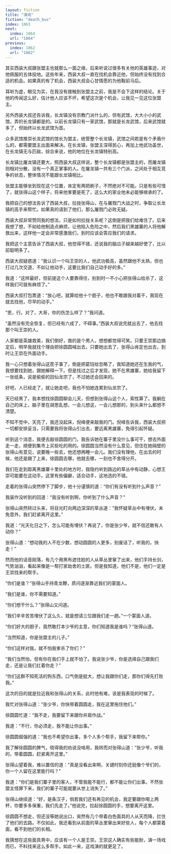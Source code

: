 ```yaml
---
layout: fiction
title: "演戏"
fiction: "death_bus"
index: 1063
next:
  index: 1064
  url: "1064"
previous:
  index: 1062
  url: "1062"
---
```

其实西装大叔跟张盟主也就那么一面之缘，后来听说过很多有关他的英雄事迹，对他佩服的五体投地。这些年来，西装大叔一直在找机会靠近他，但始终没有找到合适的机会。如果真的有了机会，西装大叔会心甘情愿的为他鞍前马后。

耳听为虚，眼见为实，在我没有接触到张盟主之前，我是不会下这样的结论。关于他的传闻这么好，估计他人应该不坏，希望这次是个机会，让我见一见这位张盟主。

另外西装大叔还告诉我，长龙镇没有宗教门派什么的，但有武馆，大大小小的武馆，弄的长龙镇都是的。以前长龙镇只有一家武馆，那就是长龙武馆，后来武馆就多了，但始终以长龙武馆为首。

众多武馆推崇长龙武馆的馆长为盟主，统管整个长龙镇，武馆之间若是有个矛盾什么的，都需要盟主出面来解决。在长龙镇，张盟主深得民心，再加上他武功盖世，在长龙镇无与匹敌，综合来说，他的地位在长龙镇特别高。

长龙镇比屠龙镇还要大，照西装大叔这样说，整个长龙镇都是张盟主的，而屠龙镇则相对分散，没有一个真正掌事的人。在屠龙镇一共有三个门派，之间处于相互竞争的状态，整体情况不能跟长龙镇相比。

张盟主能够坐到现在这个位置，肯定有两把刷子，不然绝对不可能。只是有些可惜了，就张得山这个样子，将来他爹要是死了，这么大的家业他未必能够继承的了。

我把自己的想法告诉了西装大叔，拉拢张得山，在与屠戮门大战之时，争取让长龙镇的高手来帮忙。如果真的请到了他们，那么屠戮门必败无疑。

西装大叔非常赞同我的想法，只是如何拉拢关系呢？这倒是把我们给难住了。后来我想了想，不如给他制造点麻烦，让他陷入危险之中，然后我们黑雄寨的人将他解救出来，这样他一定会非常感激我们，到时应该会答应我们的请求。

我把这个主意告诉了西装大叔，他觉得不错，还说我的脑瓜子越来越好使了，比以前聪明多了。

西装大叔疑惑道：“我认识一个叫王崇的人，他武功极高，虽然跟他不太熟，但也打过几次交道，不如让他动手，这要比我们自己动手好的多。”

我道：“这样最好，但前提这个人要靠得住，别到时一不小心把张得山给杀了，这样我们可就有麻烦了。”

西装大叔打包票道：“放心吧，就算给他十个胆子，他也不敢跟我对着干，我现在就去找他，尽早的动手。”

“恩，行。对了，大哥，你的伤怎么样了？”我问道。

“虽然没有完全恢复，但已经有六成了，不碍事。”西装大叔说完就出去了，他去找那个叫王崇的人。

人家都是英雄救美，我们倒好，救的是个男人，想想都觉得可笑。只要王崇那边搞定后，明早我就找个理由把徐圆圆喊出去，只要她出去了，张得山肯定也出去，到时让王崇在外面动手。

我一心只想着张得山这茬子事了，倒是把葛钰给忽略了，我知道她还在生我的气，我想要找到她，跟她解释一下。但是找过之后才发现，她不在黑雄寨，她给我留下一张纸条，说是偷偷的回仙龙宗了，不过她还会回来的。

好吧，人已经走了，就让她走吧，我也不怕她连累到仙龙宗了。

天已经黑了，我本想找徐圆圆聊会儿天，但想到张得山这个人，索性算了。我躺在自己的床上，脑子里在胡思乱想，一会儿想这，一会儿想那的，到头来什么都想不清楚。

不知不觉中，天亮了，我还没起床，倪峰便来敲我的门。倪峰告诉我，西装大叔把一切都安排妥当，只需要我将张得山引出去，要远离黑雄寨，免得引起怀疑。

听到这个消息，我便去敲徐圆圆的门，我告诉她在寨子里没什么事可干，想去外面走一走，顺便到集市上买些吃的用的。徐圆圆当然没有什么意见，但住在她隔壁的张得山有意见，说要晚一些去，他还想再睡一会儿。我们没有理他，在出去的时候，他还是跟了上来，徐圆圆去哪，他就去哪，一刻也不舍得分开。

我们在走到距离黑雄寨十里处的地方时，我隐约听到路边的草丛中有动静，心想王崇可能要在这动手。这里有些偏僻，适合动手，这地选的不错。

走着的张得山突然停下了脚步，他十分谨慎的道：“你们有没有听到什么声音？”

我装作没听到的回道：“我没有听到啊，你听到了什么声音？”

张得山突然转过头来，将目光盯向两边深深的草丛道：“我怀疑草丛中有埋伏，未免意外，我们赶紧离开这里。”

我道：“光天化日之下，怎么可能有埋伏？再说了，你是张少爷，就不信还敢有人动你？”

张得山道：“想动我的人不在少数，想动圆圆的人更多，别废话了，听我的，快走！”

然而他的话音刚落，有几个用黑布遮住脸的人从草丛里窜了出来，他们手持长剑，气势汹汹，看起来像是一帮打家劫舍的土匪。但是我知道，他们不是，他们一定是王崇找来的帮手。

“你们是谁？”张得山手持青龙鞭，质问逐渐靠近我们的蒙面人。

“我们是谁，你不需要知道。”

“你们想干什么？”张得山又问道。

“我们辛辛苦苦埋伏了这么久，就是想请三位跟我们走一趟。”一个蒙面人道。

“你们好大的胆子，竟然敢打本少爷的主意，你们知道我是谁吗？”张得山道。

“当然知道，你是张盟主的儿子。”

“你们这样对我，就不怕我爹杀了你们？”

“我们当然怕，但有你在我们手上就不怕了。我说张少爷，你是选择自己跟我们走，还是让我们扛着你走？”

“你们这群不知死活的狗东西，口气倒是挺大，想让我跟你们走，那你们得先打败我。”

这次的目的就是拉近我和张得山的关系，此时他有难，该是我表现的时候了。

我忙对张得山道：“张少爷，你快带着圆圆走，我在这里拖住他们。”

徐圆圆忙道：“我不走，我要留下来跟你并肩作战。”

我道：“不行，你必须走，我不能让你出事。”

徐圆圆倔强的道：“我也不希望你出事，多个人多个帮手，我留下来帮你。”

我了解徐圆圆的脾气，晓得我的劝说没啥用，我转而对张得山道：“张少爷，听我的，带着圆圆，赶紧离开这里。”

张得山望着我，难以置信的道：“真是没看出来啊，关键时刻你还挺像个爷们的，你一个人留在这里能行吗？”

我道：“你们是我们寨子里的客人，不管我能不能行，都不能让你们出事。不然张盟主怪罪下来，我们的寨子可能就要从世上消失了。”

张得山继续道：“好，是条汉子，倘若我们还有再见的机会，我定要跟你喝上两杯，你要多多保重，我们先走了。”他说完，拉起徐圆圆的手，想要离开这里。

徐圆圆不想走，但还没等她说出口，突然有几个带着白色面具的人从天而降，拦住了他们的去路。不仅如此，我还看到从前面的草丛里窜出来好些人，每个人都蒙着面，看不到他们的长相。

我猜想在这些面具男中，应该有一个人是王崇。王崇这人确实有些能耐，演一场戏而已，不料找来这么多帮手。如此一来，这戏演的就更足了。